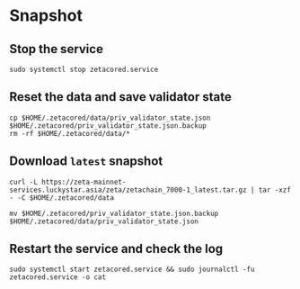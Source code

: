 # Snapshot

## Stop the service

```
sudo systemctl stop zetacored.service
```

## Reset the data and save validator state

```
cp $HOME/.zetacored/data/priv_validator_state.json $HOME/.zetacored/priv_validator_state.json.backup
rm -rf $HOME/.zetacored/data/*
```

## Download `latest` snapshot

```
curl -L https://zeta-mainnet-services.luckystar.asia/zeta/zetachain_7000-1_latest.tar.gz | tar -xzf - -C $HOME/.zetacored/data
```

```
mv $HOME/.zetacored/priv_validator_state.json.backup $HOME/.zetacored/data/priv_validator_state.json
```

## Restart the service and check the log

```
sudo systemctl start zetacored.service && sudo journalctl -fu zetacored.service -o cat
```
